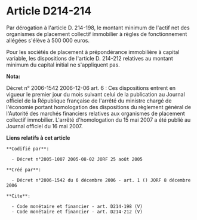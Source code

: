 # Article D214-214

Par dérogation à l'article D. 214-198, le montant minimum de l'actif net des organismes de placement collectif immobilier à
règles de fonctionnement allégées s'élève à 500 000 euros.

Pour les sociétés de placement à prépondérance immobilière à capital variable, les dispositions de l'article D. 214-212
relatives au montant minimum du capital initial ne s'appliquent pas.

**Nota:**

Décret n° 2006-1542 2006-12-06 art. 6 : Ces dispositions entrent en vigueur le premier jour du mois suivant celui de la
publication au Journal officiel de la République française de l'arrêté du ministre chargé de l'économie portant homologation
des dispositions du règlement général de l'Autorité des marchés financiers relatives aux organismes de placement collectif
immobilier. L'arrêté d'homologation du 15 mai 2007 a été publié au Journal officiel du 16 mai 2007.

**Liens relatifs à cet article**

	**Codifié par**:

	  - Décret n°2005-1007 2005-08-02 JORF 25 août 2005

	**Créé par**:

	  - Décret n°2006-1542 du 6 décembre 2006 - art. 1 () JORF 8 décembre 2006

	**Cite**:

	  - Code monétaire et financier - art. D214-198 (V)
	  - Code monétaire et financier - art. D214-212 (V)
